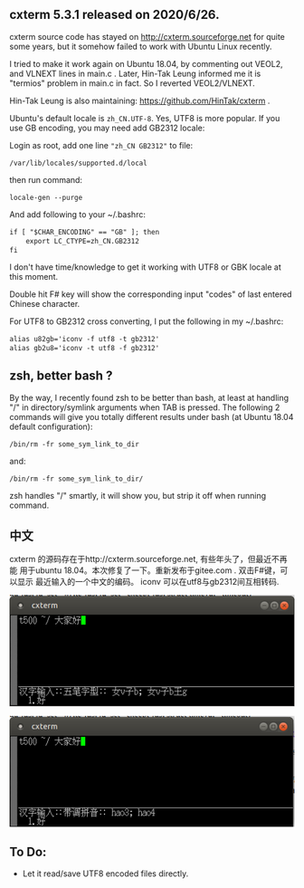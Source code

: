 ## cxterm 5.3.1 released on 2020/6/26.

cxterm source code has stayed on http://cxterm.sourceforge.net for 
quite some years, but it somehow failed to work with Ubuntu Linux recently.

I tried to make it work again on Ubuntu 18.04, by commenting out VEOL2, 
and VLNEXT lines in main.c . Later, Hin-Tak Leung informed me it is "termios"
problem in main.c in fact. So I reverted VEOL2/VLNEXT.

Hin-Tak Leung is also maintaining: https://github.com/HinTak/cxterm .

Ubuntu's default locale is `zh_CN.UTF-8`. Yes, UTF8 is more popular. If you 
use GB encoding, you may need add GB2312 locale: 

Login as root, add one line `"zh_CN GB2312"` to file: 

    /var/lib/locales/supported.d/local

then run command:

    locale-gen --purge

And add following to your ~/.bashrc:

    if [ "$CHAR_ENCODING" == "GB" ]; then
	    export LC_CTYPE=zh_CN.GB2312
    fi

I don't have time/knowledge to get it working with UTF8 or GBK locale
at this moment.

Double hit F# key will show the corresponding input "codes" of last
entered Chinese character.

For UTF8 to GB2312 cross converting, I put the following in my ~/.bashrc:

    alias u82gb='iconv -f utf8 -t gb2312'
    alias gb2u8='iconv -t utf8 -f gb2312'

## zsh, better bash ?

By the way, I recently found zsh to be better than bash, at least at
handling "/" in directory/symlink arguments when TAB is pressed. 
The following 2 commands will give you totally different results 
under bash (at Ubuntu 18.04 default configuration):

    /bin/rm -fr some_sym_link_to_dir

and:

    /bin/rm -fr some_sym_link_to_dir/

zsh handles "/" smartly, it will show you, but strip it off when 
running command.

## 中文

cxterm 的源码存在于http://cxterm.sourceforge.net, 有些年头了，但最近不再能
用于ubuntu 18.04。本次修复了一下。重新发布于gitee.com . 双击F#键，可以显示
最近输入的一个中文的编码。 iconv 可以在utf8与gb2312间互相转码.

![wubi.png](Doc/screenshot/wubi.png)

![pinyin.png](Doc/screenshot/pinyin.png)

## To Do:

- Let it read/save UTF8 encoded files directly.
